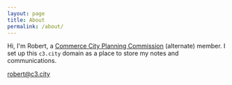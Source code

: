 ```yaml
---
layout: page
title: About
permalink: /about/
---
```



Hi, I'm Robert, a [Commerce City Planning Commission](https://www.c3gov.com/government/boards-commissions/planning-commission) 
(alternate) member. I set up this `c3.city` domain as a place to store my notes and communications.

robert@c3.city
